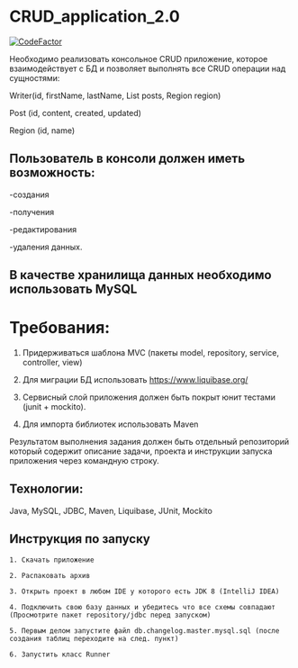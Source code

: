 # CRUD_application_2.0

<a href="https://www.codefactor.io/repository/github/yhtyyar/crud_application_2.0"><img src="https://www.codefactor.io/repository/github/yhtyyar/crud_application_2.0/badge" alt="CodeFactor" /></a>

Необходимо реализовать консольное CRUD приложение, которое взаимодействует с БД и позволяет выполнять все CRUD операции над сущностями:

Writer(id,  firstName,  lastName,  List<Post> posts,  Region region)

Post (id,  content,  created,  updated)

Region (id,  name)


## Пользователь в консоли должен иметь возможность:

-создания
 
-получения
 
-редактирования 
 
-удаления данных.
 
 ## В качестве хранилища данных необходимо использовать MySQL

# Требования:

1.	Придерживаться шаблона MVC (пакеты model, repository, service, controller, view)

2.	Для миграции БД использовать https://www.liquibase.org/

3.	Сервисный слой приложения должен быть покрыт юнит тестами (junit + mockito).

4.	Для импорта библиотек использовать Maven
 

Результатом выполнения задания должен быть отдельный репозиторий 
который содержит описание задачи, проекта и инструкции запуска 
приложения через командную строку.


## Технологии: 

Java, MySQL, JDBC, Maven, Liquibase, JUnit, Mockito
 
 
 ## Инструкция по запуску

    1. Скачать приложение

    2. Распаковать архив

    3. Открыть проект в любом IDE у которого есть JDK 8 (IntelliJ IDEA)

    4. Подключить свою базу данных и убедитесь что все схемы совпадают (Просмотрите пакет repository/jdbc перед запуском)
    
    5. Первым делом запустите файл db.changelog.master.mysql.sql (после создания таблиц переходите на след. пункт) 
 
    6. Запустить класс Runner

